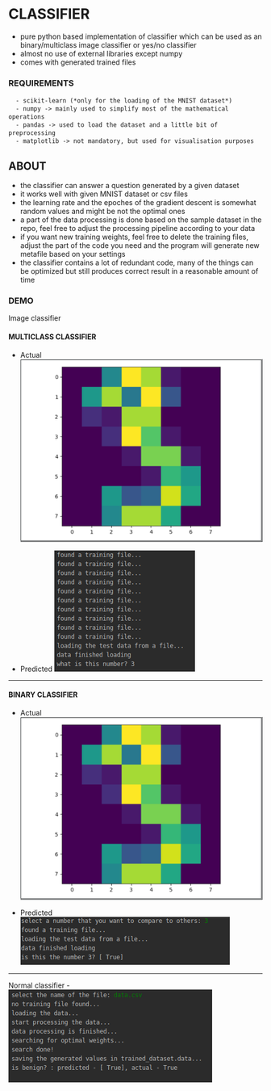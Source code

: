 # CLASSIFIER
  - pure python based implementation of classifier which can be used as an binary/multiclass image classifier or yes/no             classifier 
  - almost no use of external libraries except numpy
  - comes with generated trained files
  ### REQUIREMENTS
      - scikit-learn (*only for the loading of the MNIST dataset*)
      - numpy -> mainly used to simplify most of the mathematical operations
      - pandas -> used to load the dataset and a little bit of preprocessing
      - matplotlib -> not mandatory, but used for visualisation purposes

## ABOUT
  - the classifier can answer a question generated by a given dataset
  - it works well with given MNIST dataset or csv files
  - the learning rate and the epoches of the gradient descent is somewhat random values and might be not the optimal ones
  - a part of the data processing is done based on the sample dataset in the repo, feel free to adjust the processing pipeline     according to your data 
  - if you want new training weights, feel free to delete the training files, adjust the part of the code you need and the         program will generate new metafile based on your settings    
  - the classifier contains a lot of redundant code, many of the things can be optimized but still produces correct result in a     reasonable amount of time
  
  ### DEMO
   Image classifier   
   #### MULTICLASS CLASSIFIER
   - Actual
     ![Image description](https://github.com/VenkoChakalov/classifier/blob/master/demo/3.png)
   
   
   
   - Predicted
     ![Image description](https://github.com/VenkoChakalov/classifier/blob/master/demo/4.png)

   
   --------------------------------------------------------------------------------------------------------------------------
   #### BINARY CLASSIFIER 
   - Actual 
    ![Image description](https://github.com/VenkoChakalov/classifier/blob/master/demo/3.png)
       
       
       
   - Predicted 
    ![Image description](https://github.com/VenkoChakalov/classifier/blob/master/demo/2.png)
   --------------------------------------------------------------------------------------------------------------------------
   
   
   Normal classifier
       - ![Image description](https://github.com/VenkoChakalov/classifier/blob/master/demo/1.png)
    
